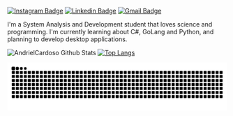 
[![Instagram Badge](https://img.shields.io/badge/-@cardosoandriel-6633cc?style=flat-square&labelColor=6633cc&logo=instagram&logoColor=white&link=https://www.instagram.com/cardosoandriel/)](https://www.instagram.com/cardosoandriel/) 
[![Linkedin Badge](https://img.shields.io/badge/-Andriel%20Cardoso-6633cc?style=flat-square&logo=Linkedin&logoColor=white&link=https://www.linkedin.com/in/andriel-cardoso-79a29314b/)](https://www.linkedin.com/in/andriel-cardoso-79a29314b/) 
[![Gmail Badge](https://img.shields.io/badge/-andrielvcardoso2@gmail.com-6633cc?style=flat-square&logo=Gmail&logoColor=white&link=mailto:andrielvcardoso2@gmail.com)](mailto:andrielvcardoso2@gmail.com)

I'm a System Analysis and Development student that loves science and programming.
I'm currently learning about C#, GoLang and Python, and planning to develop desktop applications.


![AndrielCardoso Github Stats](https://github-readme-stats.vercel.app/api?username=AndrielCardoso&show_icons=true&count_private=true&theme=tokyonight)
[![Top Langs](https://github-readme-stats.vercel.app/api/top-langs/?username=AndrielCardoso&layout=compact&langs_count=10&theme=tokyonight)](https://github.com/AndrielCardoso)

![Snake animation](https://github.com/AndrielCardoso/AndrielCardoso/blob/output/github-contribution-grid-snake.svg)
